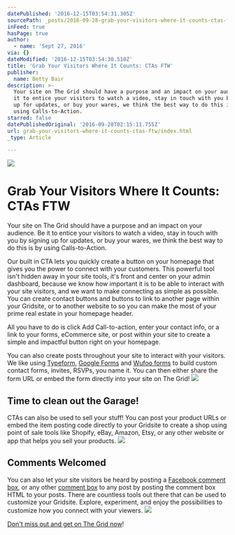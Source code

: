 ```yaml
---
datePublished: '2016-12-15T03:54:31.305Z'
sourcePath: _posts/2016-09-28-grab-your-visitors-where-it-counts-ctas-ftw.md
inFeed: true
hasPage: true
author:
  - name: 'Sept 27, 2016'
via: {}
dateModified: '2016-12-15T03:54:30.510Z'
title: 'Grab Your Visitors Where It Counts: CTAs FTW'
publisher:
  name: Betty Bair
description: >-
  Your site on The Grid should have a purpose and an impact on your audience. Be
  it to entice your visitors to watch a video, stay in touch with you by signing
  up for updates, or buy your wares, we think the best way to do this is by
  using Calls-to-Action.
starred: false
datePublishedOriginal: '2016-09-28T02:15:11.755Z'
url: grab-your-visitors-where-it-counts-ctas-ftw/index.html
_type: Article

---
```

![](https://the-grid-user-content.s3-us-west-2.amazonaws.com/c9218b36-77f9-48b5-ab51-c81c092d9f3c.gif)

# **Grab Your Visitors Where It Counts: CTAs FTW**

Your site on The Grid should have a purpose and an impact on your audience. Be it to entice your visitors to watch a video, stay in touch with you by signing up for updates, or buy your wares, we think the best way to do this is by using Calls-to-Action.

Our built in CTA lets you quickly create a button on your homepage that gives you the power to connect with your customers. This powerful tool isn't hidden away in your site tools, it's front and center on your admin dashboard, because we know how important it is to be able to interact with your site visitors, and we want to make connecting as simple as possible. You can create contact buttons and buttons to link to another page within your Gridsite, or to another website to so you can make the most of your prime real estate in your homepage header.

All you have to do is click Add Call-to-action, enter your contact info, or a link to your forms, eCommerce site, or post within your site to create a simple and impactful button right on your homepage.

You can also create posts throughout your site to interact with your visitors. We like using [Typeform][0], [Google Forms][1] and [Wufoo forms][2] to build custom contact forms, invites, RSVPs, you name it. You can then either share the form URL or embed the form directly into your site on The Grid!
![](https://the-grid-user-content.s3-us-west-2.amazonaws.com/7d3f195e-5bfe-44e7-9dee-7071cb5048c1.gif)

## Time to clean out the Garage!

CTAs can also be used to sell your stuff! You can post your product URLs or embed the item posting code directly to your Gridsite to create a shop using point of sale tools like Shopify, eBay, Amazon, Etsy, or any other website or app that helps you sell your products.
![](https://the-grid-user-content.s3-us-west-2.amazonaws.com/9557a1bf-157f-4d3c-90b5-4b5e66adddc8.gif)

## Comments Welcomed

You can also let your site visitors be heard by posting a [Facebook comment box][3], or any other [comment box][4] to any post by posting the comment box HTML to your posts. There are countless tools out there that can be used to customize your Gridsite. Explore, experiment, and enjoy the possibilities to customize how you connect with your viewers.
![](https://the-grid-user-content.s3-us-west-2.amazonaws.com/4dec0674-67d0-4291-a696-70ddf022f526.png)

[Don't miss out and get on The Grid now][5]!

[0]: https://www.typeform.com/
[1]: http://help.thegrid.io/article/296-add-a-google-form
[2]: http://help.thegrid.io/article/297-add-a-wufoo-form
[3]: http://help.thegrid.io/article/301-add-a-facebook-comment-box
[4]: https://disqus.com/
[5]: https://plans.thegrid.io/pro/
